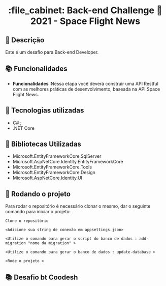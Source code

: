 <h1 align="center">:file_cabinet: Back-end Challenge 🏅 2021 - Space Flight News</h1>

## :memo: Descrição
Este é um desafio para Back-end Developer.

## :books: Funcionalidades
* <b>Funcionalidades </b>:Nessa etapa você deverá construir uma API Restful com as melhores práticas de desenvolvimento, baseada na API Space Flight News.

## :wrench: Tecnologias utilizadas
* C# ;
* .NET Core

## :rocket: Bibliotecas Utilizadas 
* Microsoft.EntityFrameworkCore.SqlServer
* Microsoft.AspNetCore.Identity.EntityFrameworkCore
* Microsoft.EntityFrameworkCore.Tools
* Microsoft.EntityFrameworkCore.Design
* Microsoft.AspNetCore.Identity.UI

## :rocket: Rodando o projeto
Para rodar o repositório é necessário clonar o mesmo, dar o seguinte comando para iniciar o projeto:
```
Clone o repositório
```

```
<Adicione sua string de conexão em appsettings.json>
```

```
<Utilize o comando para gerar o script do banco de dados : add-migration "nome da migration" >
```

```
<Utilize o comando para gerar o banco de dados : update-database >
```

```
<Rode o projeto >
```

## :books: Desafio bt Coodesh

>

